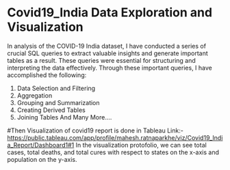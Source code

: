 # Covid19_India Data Exploration and Visualization

In analysis of the COVID-19 India dataset, I have conducted a series of crucial SQL queries to extract valuable insights and generate important tables as a result. These queries were essential for structuring and interpreting the data effectively.
Through these important queries, I have accomplished the following:
1. Data Selection and Filtering
2. Aggregation
3. Grouping and Summarization
4. Creating Derived Tables
5. Joining Tables
And Many More....

#Then Visualization of covid19 report is done in Tableau
Link:- https://public.tableau.com/app/profile/mahesh.ratnaparkhe/viz/Covid19_India_Report/Dashboard1#1
In the visualization protofolio, we can see total cases, total deaths, and total cures with respect to states on the x-axis and population on the y-axis.

